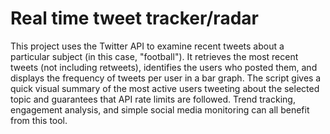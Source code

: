 # Real time tweet tracker/radar
This project uses the Twitter API to examine recent tweets about a particular subject (in this case, "football"). It retrieves the most recent tweets (not including retweets), identifies the users who posted them, and displays the frequency of tweets per user in a bar graph. The script gives a quick visual summary of the most active users tweeting about the selected topic and guarantees that API rate limits are followed. Trend tracking, engagement analysis, and simple social media monitoring can all benefit from this tool.


